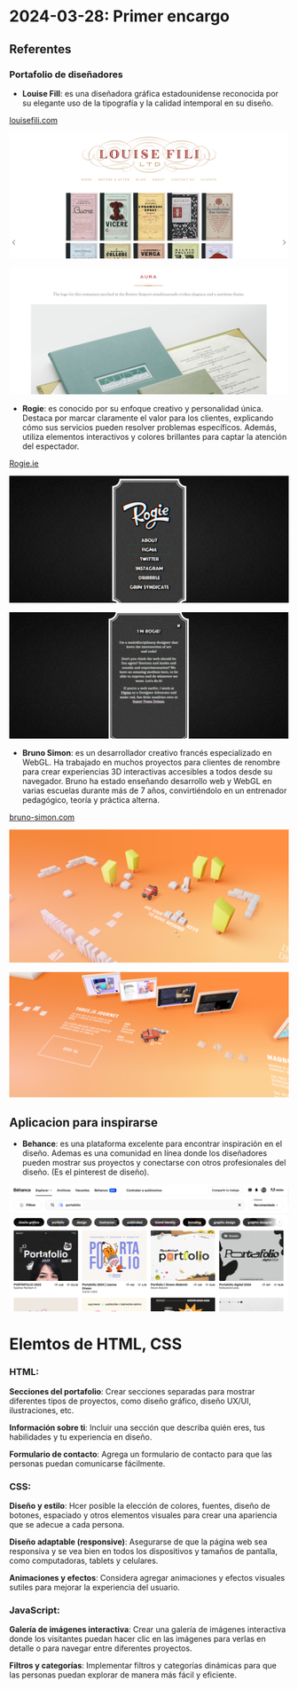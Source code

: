 # **2024-03-28: Primer encargo**

## **Referentes**
### Portafolio de diseñadores

* **Louise Fill**: es una diseñadora gráfica estadounidense reconocida por su elegante uso de la tipografía y la calidad intemporal en su diseño.​​

[louisefili.com](https://www.louisefili.com/aura)

![Captura-1](Captura-1.PNG)

![Captura-2](Captura-2.PNG)

* **Rogie**: es conocido por su enfoque creativo y personalidad única. Destaca por marcar claramente el valor para los clientes, explicando cómo sus servicios pueden resolver problemas específicos. Además, utiliza elementos interactivos y colores brillantes para captar la atención del espectador.

[Rogie.ie](https://rog.ie/#)

![Captura-3](Captura-3.PNG)

![Captura-4](Captura-4.PNG)

* **Bruno Simon**: es un desarrollador creativo francés especializado en WebGL. Ha trabajado en muchos proyectos para clientes de renombre para crear experiencias 3D interactivas accesibles a todos desde su navegador.
Bruno ha estado enseñando desarrollo web y WebGL en varias escuelas durante más de 7 años, convirtiéndolo en un entrenador pedagógico, teoría y práctica alterna.

[bruno-simon.com](https://bruno-simon.com/)

![Captura-6](Captura-6.PNG)

![Captura-7](Captura-7.PNG)

## Aplicacion para inspirarse

* **Behance**: es una plataforma excelente para encontrar inspiración en el diseño. Ademas es una comunidad en línea donde los diseñadores pueden mostrar sus proyectos y conectarse con otros profesionales del diseño. (Es el pinterest de diseño).

![Captura-5](Captura-5.PNG)

# Elemtos de HTML, CSS

### **HTML**: 

**Secciones del portafolio**: Crear secciones separadas para mostrar diferentes tipos de proyectos, como diseño gráfico, diseño UX/UI, ilustraciones, etc.

**Información sobre ti**: Incluir una sección que describa quién eres, tus habilidades y tu experiencia en diseño. 
    
**Formulario de contacto**: Agrega un formulario de contacto para que las personas puedan comunicarse fácilmente.

### **CSS**:
 
**Diseño y estilo**: Hcer posible la elección de colores, fuentes, diseño de botones, espaciado y otros elementos visuales para crear una apariencia que se adecue a cada persona.

**Diseño adaptable (responsive)**: Asegurarse de que la página web sea responsiva y se vea bien en todos los dispositivos y tamaños de pantalla, como computadoras, tablets y celulares.

**Animaciones y efectos**: Considera agregar animaciones y efectos visuales sutiles para mejorar la experiencia del usuario.

### **JavaScript**:

**Galería de imágenes interactiva**: Crear una galería de imágenes interactiva donde los visitantes puedan hacer clic en las imágenes para verlas en detalle o para navegar entre diferentes proyectos.

**Filtros y categorías**: Implementar filtros y categorías dinámicas para que las personas puedan explorar de manera más fácil y eficiente.
